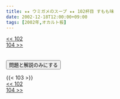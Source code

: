 ```yaml
---
title: ★★ ウミガメのスープ ★★ 102杯目 すもも味
date: 2002-12-18T12:00:00+09:00
tags: [2002年,オカルト板]
---
```

<div class="th_left"><a href="../102"><< 102</a></div>
<div class="th_right"><a href="../104">104 >></a></div>
<br><br>
<script src="../../js/cupsoup.js"></script>
<form>
<input type="button" value="問題と解説のみにする" onClick="toggleCupsoup()">
</form>
{{< 103 >}}
<div class="th_left"><a href="../102"><< 102</a></div>
<div class="th_right"><a href="../104">104 >></a></div>